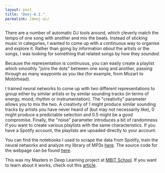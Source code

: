 ```yaml
---
layout: post
title: "Deej-A.I."
permalink: /deej-ai/
---
```

There are a number of automatic DJ tools around, which cleverly match the tempo of one song with another and mix the beats. Instead of sticking music in categories, I wanted to come up with a continuous way to organise and explore it. Rather than going by information *about* the artists or the songs, I was looking for something that related songs by how they *sounded*.
<!--more-->

Because the representation is continuous, you can easily create a playlist which smoothly "joins the dots" between one song and another, passing through as many waypoints as you like (for example, from Mozart to Motörhead).

I trained neural networks to come up with two different representations to group either by similar artists or by similar sounding tracks (in terms of energy, mood, rhythm or instrumentation). The "creativity" parameter allows you to mix the two. A creativity of 1 might produce similar sounding tracks by artists you have never heard of (but may not necessarily like), 0 might produce a predictable selection and 0.5 might be a good compromise. Finally, the "noise" parameter introduces a bit of randomness if you want to create various playlists with the same characteristics. If you have a Spotify account, the playlists are upoaded directly to your account.

You can find the notebooks I used to scrape the data from Spotify, train the neural networks and analyze my library of MP3s [here](https://github.com/teticio/Deej-A.I.). The source code for the webpage can be found [here](https://github.com/teticio/deej-ai.online).

This was my Masters in Deep Learning project at [MBIT School](https://www.mbitschool.com/). If you want to learn about it works, check out this [article](https://towardsdatascience.com/create-automatic-playlists-by-using-deep-learning-to-listen-to-the-music-b72836c24ce2).
